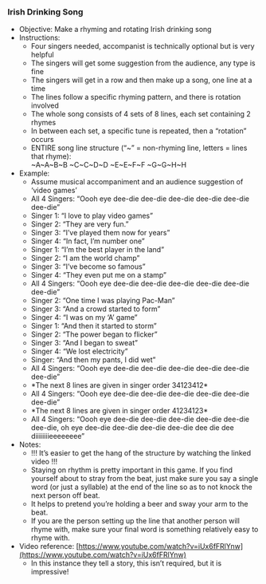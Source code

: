 ### Irish Drinking Song

* Objective: Make a rhyming and rotating Irish drinking song  
* Instructions:   
  * Four singers needed, accompanist is technically optional but is very helpful  
  * The singers will get some suggestion from the audience, any type is fine  
  * The singers will get in a row and then make up a song, one line at a time  
  * The lines follow a specific rhyming pattern, and there is rotation involved  
  * The whole song consists of 4 sets of 8 lines, each set containing 2 rhymes  
  * In between each set, a specific tune is repeated, then a “rotation” occurs  
  * ENTIRE song line structure (“\~” \= non-rhyming line, letters \= lines that rhyme):  
    \~A\~A\~B\~B   \~C\~C\~D\~D   \~E\~E\~F\~F   \~G\~G\~H\~H  
* Example:  
  * Assume musical accompaniment and an audience suggestion of ‘video games’  
  * All 4 Singers: “Oooh eye dee-die dee-die dee-die dee-die dee-die dee-die”  
  * Singer 1: “I love to play video games”  
  * Singer 2: “They are very fun.”  
  * Singer 3: “I’ve played them now for years”  
  * Singer 4: “In fact, I’m number one”  
  * Singer 1: “I’m the best player in the land”  
  * Singer 2: “I am the world champ”  
  * Singer 3: “I’ve become so famous”  
  * Singer 4: “They even put me on a stamp”  
  * All 4 Singers: “Oooh eye dee-die dee-die dee-die dee-die dee-die dee-die”  
  * Singer 2: “One time I was playing Pac-Man”  
  * Singer 3: “And a crowd started to form”  
  * Singer 4: “I was on my ‘A’ game”  
  * Singer 1: “And then it started to storm”  
  * Singer 2: “The power began to flicker”  
  * Singer 3: “And I began to sweat”  
  * Singer 4: “We lost electricity”  
  * Singer: “And then my pants, I did wet”  
  * All 4 Singers: “Oooh eye dee-die dee-die dee-die dee-die dee-die dee-die”  
  * \*The next 8 lines are given in singer order 34123412\*  
  * All 4 Singers: “Oooh eye dee-die dee-die dee-die dee-die dee-die dee-die”  
  * \*The next 8 lines are given in singer order 41234123\*  
  * All 4 Singers: “Oooh eye dee-die dee-die dee-die dee-die dee-die dee-die, oh eye dee-die dee-die dee-die dee-die dee die dee diiiiiiiieeeeeeee”  
* Notes:  
  * \!\!\! It’s easier to get the hang of the structure by watching the linked video \!\!\!  
  * Staying on rhythm is pretty important in this game. If you find yourself about to stray from the beat, just make sure you say a single word (or just a syllable) at the end of the line so as to not knock the next person off beat.  
  * It helps to pretend you’re holding a beer and sway your arm to the beat.  
  * If you are the person setting up the line that another person will rhyme with, make sure your final word is something relatively easy to rhyme with.  
* Video reference: [https://www.youtube.com/watch?v=iUx6fFRlYnw](https://www.youtube.com/watch?v=iUx6fFRlYnw)  
  * In this instance they tell a story, this isn’t required, but it is impressive\!